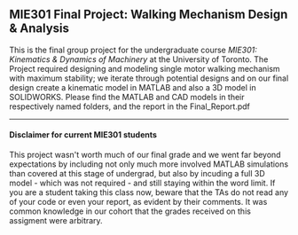 ## MIE301 Final Project: Walking Mechanism Design & Analysis

This is the final group project for the undergraduate course *MIE301: Kinematics & Dynamics of Machinery* at the University of Toronto.
The Project required designing and modeling single motor walking mechanism with maximum stability; we iterate through potential designs and on our final design create a kinematic model in MATLAB and also a 3D model in SOLIDWORKS.
Please find the MATLAB and CAD models in their respectively named folders, and the report in the Final_Report.pdf
___

#### Disclaimer for current MIE301 students
This project wasn't worth much of our final grade and we went far beyond expectations by including not only much more involved MATLAB simulations than covered at this stage of undergrad, but also by incuding a full 3D model - which was not required - and still staying within the word limit. If you are a student taking this class now, beware that the TAs do not read any of your code or even your report, as evident by their comments. It was common knowledge in our cohort that the grades received on this assigment were arbitrary.
